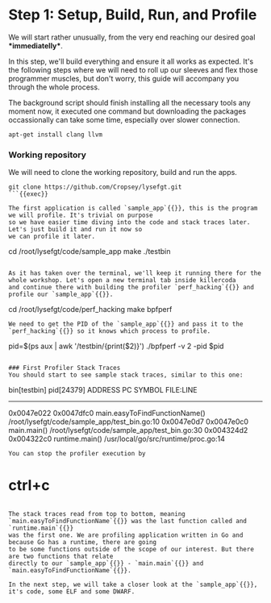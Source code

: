 # Step 1: Setup, Build, Run, and Profile
We will start rather unusually, from the very end reaching our desired goal **\*immediatelly\***.

In this step, we'll build everything and ensure it all works as expected. It's the following steps where we will need
to roll up our sleeves and flex those programmer muscles, but don't worry, this guide will accompany you through the whole process.

The background script should finish installing all the necessary tools any moment now, it executed one command
but downloading the packages occassionally can take some time, especially over slower connection.
```
apt-get install clang llvm
```

### Working repository
We will need to clone the working repository, build and run the apps.
```
git clone https://github.com/Cropsey/lysefgt.git
```{{exec}}

The first application is called `sample_app`{{}}, this is the program we will profile. It's trivial on purpose
so we have easier time diving into the code and stack traces later. Let's just build it and run it now so
we can profile it later.
```
cd /root/lysefgt/code/sample_app
make
./testbin
```{{exec}}

As it has taken over the terminal, we'll keep it running there for the whole workshop. Let's open a new terminal tab inside killercoda
and continue there with building the profiler `perf_hacking`{{}} and profile our `sample_app`{{}}.
```
cd /root/lysefgt/code/perf_hacking
make bpfperf
```{{exec}}
We need to get the PID of the `sample_app`{{}} and pass it to the `perf_hacking`{{}} so it knows which process to profile.
```
pid=$(ps aux | awk '/testbin/{print($2)}')
./bpfperf -v 2 -pid $pid
```{{exec}}

### First Profiler Stack Traces
You should start to see sample stack traces, similar to this one:
```
bin[testbin] pid[24379]
  ADDRESS    PC         SYMBOL                             FILE:LINE
  ---------  ---------  ---------------------------------  ------------------------------------
  0x0047e022 0x0047dfc0 main.easyToFindFunctionName()      /root/lysefgt/code/sample_app/test_bin.go:10
  0x0047e0d7 0x0047e0c0 main.main()                        /root/lysefgt/code/sample_app/test_bin.go:30
  0x004324d2 0x004322c0 runtime.main()                     /usr/local/go/src/runtime/proc.go:14
```
You can stop the profiler execution by 
```
# ctrl+c
```{{exec interrupt}}

The stack traces read from top to bottom, meaning `main.easyToFindFunctionName`{{}} was the last function called and `runtime.main`{{}}
was the first one. We are profiling application written in Go and because Go has a runtime, there are going
to be some functions outside of the scope of our interest. But there are two functions that relate
directly to our `sample_app`{{}} - `main.main`{{}} and `main.easyToFindFunctionName`{{}}.

In the next step, we will take a closer look at the `sample_app`{{}}, it's code, some ELF and some DWARF.
